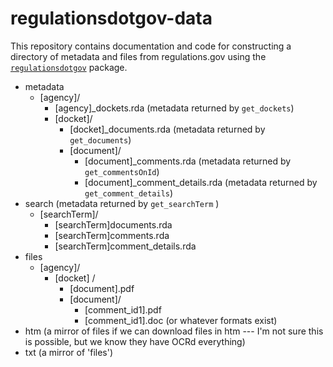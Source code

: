 # regulationsdotgov-data

This repository contains documentation and code for constructing a directory of metadata and files from regulations.gov using the [`regulationsdotgov`](https://github.com/judgelord/regulationsdotgov) package. 

- metadata
   - [agency]/
      - [agency]_dockets.rda (metadata returned by `get_dockets`)
      - [docket]/
         - [docket]_documents.rda (metadata returned by `get_documents`)
         - [document]/
            - [document]_comments.rda (metadata returned by `get_commentsOnId`)
            - [document]_comment_details.rda (metadata returned by `get_comment_details`)
- search (metadata returned by `get_searchTerm` )
   - [searchTerm]/
      - [searchTerm]documents.rda
      - [searchTerm]comments.rda
      - [searchTerm]comment_details.rda
- files 
   - [agency]/
      - [docket] /
         - [document].pdf
         - [document]/
            - [comment_id1].pdf  
            - [comment_id1].doc (or whatever formats exist) 
- htm  (a mirror of files if we can download files in htm --- I'm not sure this is possible, but we know they have OCRd everything) 
- txt (a mirror of 'files')
